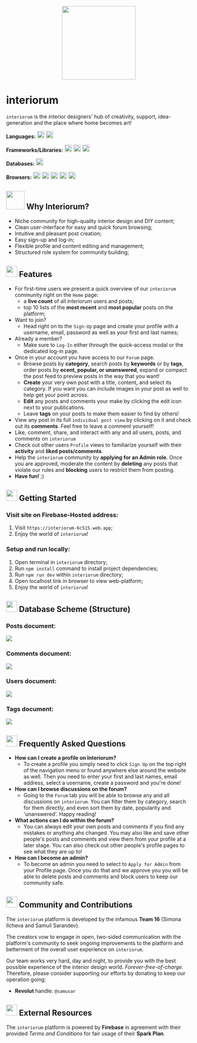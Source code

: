 <div style="display: flex; justify-content:center; margin-bottom:20px"><img src="https://firebasestorage.googleapis.com/v0/b/interiorum-6c515.appspot.com/o/assets%2Flogo.png?alt=media&token=dfd1dd62-93fc-4de0-a77f-4e941c4e09a5" width="200"></div>

# interiorum

`interiorum` is the interior designers' hub of creativity, support, idea-generation and the place where home becomes art!

**Languages:** <img src="https://img.shields.io/badge/javascript-%23323330.svg?style=for-the-badge&logo=javascript&logoColor=%23F7DF1E" height="20"> <img src="https://img.shields.io/badge/html5-%23E34F26.svg?style=for-the-badge&logo=html5&logoColor=white" height="20">

**Frameworks/Libraries:** <img src="https://img.shields.io/badge/react-%2320232a.svg?style=for-the-badge&logo=react&logoColor=%2361DAFB" height="20"> <img src="https://img.shields.io/badge/React_Router-CA4245?style=for-the-badge&logo=react-router&logoColor=white" height="20"> <img src="https://img.shields.io/badge/chakra-%234ED1C5.svg?style=for-the-badge&logo=chakraui&logoColor=white" height="20">

**Databases:** <img src="https://img.shields.io/badge/Firebase-039BE5?style=for-the-badge&logo=Firebase&logoColor=white" height="20">

**Browsers:** <img src="https://img.shields.io/badge/Google%20Chrome-4285F4?style=for-the-badge&logo=GoogleChrome&logoColor=white" height="20"> <img src="https://img.shields.io/badge/Safari-000000?style=for-the-badge&logo=Safari&logoColor=white" height="20"> <img src="https://img.shields.io/badge/Edge-0078D7?style=for-the-badge&logo=Microsoft-edge&logoColor=white" height="20"> <img src="https://img.shields.io/badge/Firefox-FF7139?style=for-the-badge&logo=Firefox-Browser&logoColor=white" height="20"> <img src="https://img.shields.io/badge/Opera-FF1B2D?style=for-the-badge&logo=Opera&logoColor=white" height="20"> 

## <img src="https://firebasestorage.googleapis.com/v0/b/interiorum-6c515.appspot.com/o/assets%2Flogo.png?alt=media&token=dfd1dd62-93fc-4de0-a77f-4e941c4e09a5"  width="50" height="50"> Why Interiorum?

- Niche community for high-quality interior design and DIY content;
- Clean user-interface for easy and quick forum browsing;
- Intuitive and pleasant post creation;
- Easy sign-up and log-in;
- Flexible profile and content editing and management;
- Structured role system for community building;

## <img src="https://img.icons8.com/?size=512&id=7856&format=png"  width="30" height="30"> Features

- For first-time users we present a quick overview of our `interiorum` community right on the `Home` page:
  - a **live count** of all interiorum users and posts;
  - top 10 lists of the **most recent** and **most popular** posts on the platform;
- Want to join?
  - Head right on to the `Sign-Up` page and create your profile with a username, email, password as well as your first and last names;
- Already a member?
  - Make sure to `Log-In` either through the quick-access modal or the dedicated log-in page.
- Once in your account you have access to our `Forum` page.
  - Browse posts by **category**, search posts by **keywords** or by **tags**, order posts by **ecent, popular, or unanswered**, expand or compact the post feed to preview posts in the way that you want!
  - **Create** your very own post with a title, content, and select its category. If you want you can include images in your post as well to help get your point across.
  - **Edit** any posts and comments your make by clicking the edit icon next to your publications.
  - Leave **tags** on your posts to make them easier to find by others!
- View any post in its full `individual post view` by clicking on it and check out its **comments**. Feel free to leave a comment yourself!
- Like, comment, share, and interact with any and all users, posts, and comments on `interiorum`
- Check out other users `Profile` views to familiarize yourself with their **activity** and **liked posts/comments**.
- Help the `interiorum` community by **applying for an Admin role**. Once you are approved, moderate the content by **deleting** any posts that violate our rules and **blocking** users to restrict them from posting.
- **Have fun!** ;)

## <img src="https://img.icons8.com/?size=512&id=IO34MKyjiE3B&format=png"  width="30" height="30"> Getting Started

### Visit site on Firebase-Hosted address:

1. Visit `https://interiorum-6c515.web.app`;
2. Enjoy the world of `interiorum`!

### Setup and run locally:

1. Open terminal in `interiorum` directory;
2. Run `npm install` command to install project dependencies;
3. Run `npm run dev` within `interiorum` directory;
4. Open localhost link in browser to view web-platform;
5. Enjoy the world of `interiorum`!

## <img src="https://img.icons8.com/?size=512&id=8305&format=png"  width="30" height="30"> Database Scheme (Structure)

### Posts document:

<img src="https://firebasestorage.googleapis.com/v0/b/interiorum-6c515.appspot.com/o/assets%2Fposts.png?alt=media&token=b7d25ac6-d522-4945-932a-11590b1cdf18">

### Comments document:

<img src="https://firebasestorage.googleapis.com/v0/b/interiorum-6c515.appspot.com/o/assets%2Fcomments.png?alt=media&token=98443e25-0832-4b3d-819b-2ce80e41318b">

### Users document:

<img src="https://firebasestorage.googleapis.com/v0/b/interiorum-6c515.appspot.com/o/assets%2Fusers.png?alt=media&token=ad3a5058-f4fc-46b9-8afb-6bf134f238f2">

### Tags document:

<img src="https://firebasestorage.googleapis.com/v0/b/interiorum-6c515.appspot.com/o/assets%2Ftags.png?alt=media&token=98a1afaa-30a6-42d3-bb09-5dd773b3f154">



## <img src="https://img.icons8.com/?size=512&id=2908&format=png"  width="30" height="30"> Frequently Asked Questions

- **How can I create a profile on Interiorum?**
  - To create a profile you simply need to click `Sign Up` on the top right of the navigation menu or found anywhere else around the website as well. Then you need to enter your first and last names, email address, select a username, create a password and you're done!
- **How can I browse discussions on the forum?**
  - Going to the `Forum` tab you will be able to browse any and all discussions on `interiorum`. You can filter them by category, search for them directly, and even sort them by date, popularity and 'unanswered'. Happy reading!
- **What actions can I do within the forum?**
  - You can always edit your own posts and comments if you find any mistakes or anything ahs changed. You may also like and save other people's posts and comments and view them from your profile at a later stage. You can also check out other people's profile pages to see what they are up to!
- **How can I become an admin?**
  - To become an admin you need to select to `Apply for Admin` from your Profile page. Once you do that and we approve you you will be able to delete posts and comments and block users to keep our community safe.

## <img src="https://img.icons8.com/?size=512&id=122809&format=png"  width="30" height="30"> Community and Contributions

The `interiorum` platform is developed by the infamous **Team 16** (Simona Ilcheva and Samuil Sarandev).

The creators vow to engage in open, two-sided communication with the platform's community to seek ongoing improvements to the platform and betterment of the overall user experience on `interiorum`.

Our team works very hard, day and night, to provide you with the best possible experience of the interior design world. *Forever-free-of-charge.* Therefore, please consider supporting our efforts by donating to keep our operation going:

- **Revolut** handle: `@samusar`

## <img src="https://img.icons8.com/?size=512&id=2969&format=png"  width="30" height="30"> External Resources

The `interiorum` platform is powered by **Firebase** in agreement with their provided *Terms and Conditions* for fair usage of their **Spark Plan**.